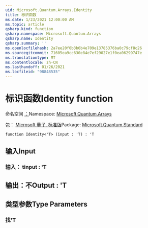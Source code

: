 ```yaml
---
uid: Microsoft.Quantum.Arrays.Identity
title: 标识函数
ms.date: 1/23/2021 12:00:00 AM
ms.topic: article
qsharp.kind: function
qsharp.namespace: Microsoft.Quantum.Arrays
qsharp.name: Identity
qsharp.summary: ''
ms.openlocfilehash: 2a7ee20f0b3b6b4e709e13785376ba0c79cf8c26
ms.sourcegitcommit: 71605ea9cc630e84e7ef29027e1f0ea06299747e
ms.translationtype: MT
ms.contentlocale: zh-CN
ms.lasthandoff: 01/26/2021
ms.locfileid: "98848535"
---
```

# <a name="identity-function"></a><span data-ttu-id="57103-102">标识函数</span><span class="sxs-lookup"><span data-stu-id="57103-102">Identity function</span></span>

<span data-ttu-id="57103-103">命名空间 [：](xref:Microsoft.Quantum.Arrays)</span><span class="sxs-lookup"><span data-stu-id="57103-103">Namespace: [Microsoft.Quantum.Arrays](xref:Microsoft.Quantum.Arrays)</span></span>

<span data-ttu-id="57103-104">包： [Microsoft 量子. 标准版](https://nuget.org/packages/Microsoft.Quantum.Standard)</span><span class="sxs-lookup"><span data-stu-id="57103-104">Package: [Microsoft.Quantum.Standard](https://nuget.org/packages/Microsoft.Quantum.Standard)</span></span>




```qsharp
function Identity<'T> (input : 'T) : 'T
```


## <a name="input"></a><span data-ttu-id="57103-105">输入</span><span class="sxs-lookup"><span data-stu-id="57103-105">Input</span></span>

### <a name="input--t"></a><span data-ttu-id="57103-106">输入： t</span><span class="sxs-lookup"><span data-stu-id="57103-106">input : 'T</span></span>





## <a name="output--t"></a><span data-ttu-id="57103-107">输出：不</span><span class="sxs-lookup"><span data-stu-id="57103-107">Output : 'T</span></span>



## <a name="type-parameters"></a><span data-ttu-id="57103-108">类型参数</span><span class="sxs-lookup"><span data-stu-id="57103-108">Type Parameters</span></span>

### <a name="t"></a><span data-ttu-id="57103-109">找</span><span class="sxs-lookup"><span data-stu-id="57103-109">'T</span></span>

